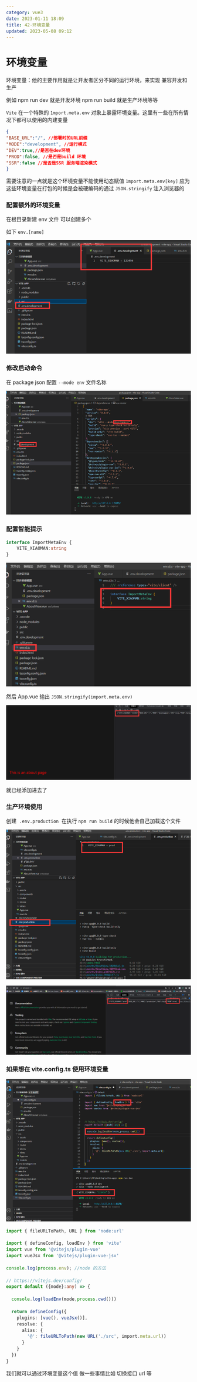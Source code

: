 ```yaml
---
category: vue3
date: 2023-01-11 18:09
title: 42-环境变量
updated: 2023-05-08 09:12
---
```


# 环境变量
环境变量：他的主要作用就是让开发者区分不同的运行环境，来实现 兼容开发和生产

例如 npm run dev 就是开发环境 npm run build 就是生产环境等等

`Vite` 在一个特殊的 `1mport.meta.env` 对象上暴露环境变量。这里有一些在所有情况下都可以使用的内建变量
<!-- 不能出现import.meta.env  -->

```json
{
"BASE_URL":"/", //部署时的URL前缀
"MODE":"development", //运行模式
"DEV":true,//是否在dev环境
"PROD":false, //是否是build 环境
"SSR":false //是否是SSR 服务端渲染模式
}
```

需要注意的一点就是这个环境变量不能使用动态赋值 `1mport.meta.env[key]` 应为这些环境变量在打包的时候是会被硬编码的通过 `JSON.stringify` 注入浏览器的

### 配置额外的环境变量

在根目录新建 env 文件 可以创建多个

如下 `env.[name]`

![](./_images/image-2023-01-11_18-12-50-738-42-环境变量.png)

### 修改启动命令

在 package json 配置 `--mode env` 文件名称

![](./_images/image-2023-01-11_18-13-09-733-42-环境变量.png)

### 配置智能提示

```ts
interface ImportMetaEnv {
    VITE_XIAOMAN:string
}
```

![](./_images/image-2023-01-11_18-13-36-900-42-环境变量.png)

然后 App.vue 输出 `JSON.stringify(import.meta.env)`

![](./_images/image-2023-01-11_18-15-17-711-42-环境变量.png)

就已经添加进去了

### 生产环境使用

创建  `.env.production`  在执行 `npm run build` 的时候他会自己加载这个文件

![](./_images/image-2023-01-11_18-15-49-139-42-环境变量.png)

![](./_images/image-2023-01-11_18-16-58-210-42-环境变量.png)

### 如果想在 vite.config.ts 使用环境变量

![](./_images/image-2023-01-11_18-16-21-247-42-环境变量.png)

```ts
import { fileURLToPath, URL } from 'node:url'

import { defineConfig, loadEnv } from 'vite'
import vue from '@vitejs/plugin-vue'
import vueJsx from '@vitejs/plugin-vue-jsx'

console.log(process.env); //node 的方法

// https://vitejs.dev/config/
export default ({mode}:any) => {

  console.log(loadEnv(mode,process.cwd()))

  return defineConfig({
    plugins: [vue(), vueJsx()],
    resolve: {
      alias: {
        '@': fileURLToPath(new URL('./src', import.meta.url))
      }
    }
  })
}
```

我们就可以通过环境变量这个值 做一些事情比如 切换接口 url 等